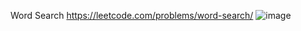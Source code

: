 Word Search
https://leetcode.com/problems/word-search/
![image](https://user-images.githubusercontent.com/12128784/125716128-27f2add8-4a28-4349-bb08-db2f9761b342.png)
